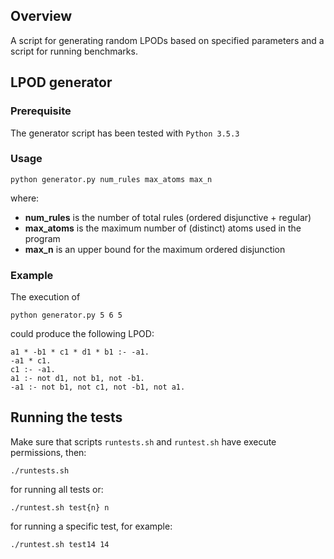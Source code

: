 ## Overview
A script for generating random LPODs based on specified parameters and a script for running benchmarks.


## LPOD generator
### Prerequisite
The generator script has been tested with `Python 3.5.3`

### Usage
```
python generator.py num_rules max_atoms max_n
```
where:
- **num_rules** is the number of total rules (ordered disjunctive + regular)
- **max_atoms** is the maximum number of (distinct) atoms used in the program
- **max_n** is an upper bound for the maximum ordered disjunction

### Example
The execution of
```
python generator.py 5 6 5
```
could produce the following LPOD:
```
a1 * -b1 * c1 * d1 * b1 :- -a1.
-a1 * c1.
c1 :- -a1.
a1 :- not d1, not b1, not -b1.
-a1 :- not b1, not c1, not -b1, not a1.
```

## Running the tests
Make sure that scripts `runtests.sh` and `runtest.sh` have execute permissions, then:
```
./runtests.sh
```
for running all tests or:
```
./runtest.sh test{n} n
```
for running a specific test, for example:
```
./runtest.sh test14 14
```
